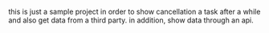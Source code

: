 this is just a sample project in order to show cancellation a task after a while and also get data from a third party. in addition, show data through an api.
